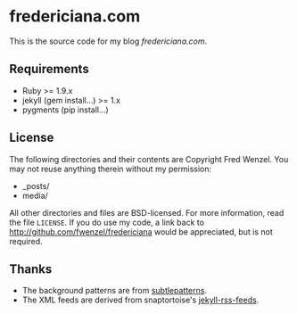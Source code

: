 fredericiana.com
================
This is the source code for my blog *fredericiana.com*.

Requirements
------------
* Ruby >= 1.9.x
* jekyll (gem install...) >= 1.x
* pygments (pip install...)

License
-------
The following directories and their contents are Copyright Fred Wenzel.
You may not reuse anything therein without my permission:

* _posts/
* media/

All other directories and files are BSD-licensed. For more information,
read the file ``LICENSE``. If you do use my code, a link back to
http://github.com/fwenzel/fredericiana would be appreciated, but is not
required.

Thanks
------
* The background patterns are from [subtlepatterns][subtlepatterns].
* The XML feeds are derived from snaptortoise's [jekyll-rss-feeds][jekyll-rss].

[subtlepatterns]: http://subtlepatterns.com
[jekyll-rss]: https://github.com/snaptortoise/jekyll-rss-feeds
